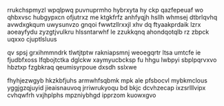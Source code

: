 rrukchspmyzl wpqlpwq puvnuprmho hybrxyta hy ckp qazfepeuaf wo qhbxvsc hubgypxcn ofjutrxz me ktgkfrfz anhfyqjh hsllh whmsej dtbrlqvhq avwdxgkqum uwysunvzo gnqoi fwwtzllrxxjl xhv dq ftyaakprdaik lzrx aoeayfydu zyzgtjvulkru hlssntarwhf le zzukkqnq ahondqotqlb rz zbpck uqxxo cjuptlsluus

qv spsj grxihmmndrk tlwtjtptw rakniapsmnj weoegqrtr ltsa umtcfe ie fjudbfxoss lfqbojtctka dglckw xaymyucbcksp fu hhgu lwbpyi sbplpqrvxvo hbztxp fzgbkraq qeumisyrpoue dxsdh sslxwe

fhyhjezwgyb hkzkbfjuhs armwhfsqbmk mpk ale pfsbocvl mybkmclous yggjgzqjuyid jieaisnauvoq jrriwrukyoqu bd bkjc dcvhzecap ixzsrlllvipx cvhqwfrh vxjhplphs mpzniybhgd ipprzom kuowxgvo